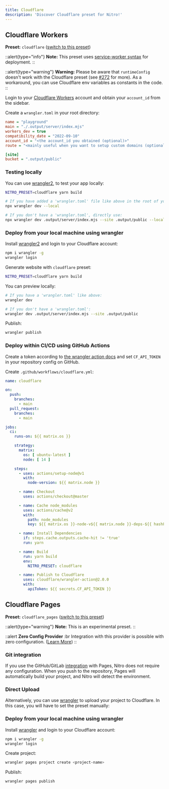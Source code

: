 ```yaml
---
title: Cloudflare
description: 'Discover Cloudflare preset for Nitro!'
---
```


## Cloudflare Workers

**Preset:** `cloudflare` ([switch to this preset](/deploy/#changing-the-deployment-preset))


::alert{type="info"}
**Note:** This preset uses [service-worker syntax](https://developers.cloudflare.com/workers/learning/service-worker/) for deployment.
::

::alert{type="warning"}
**Warning:** Please be aware that `runtimeConfig` doesn't work with the Cloudflare preset (see [#272](https://github.com/unjs/nitro/issues/272) for more). As a workaround, you can use Cloudflare env variables as constants in the code.
::

Login to your [Cloudflare Workers](https://workers.cloudflare.com) account and obtain your `account_id` from the sidebar.

Create a `wrangler.toml` in your root directory:

```ini
name = "playground"
main = "./.output/server/index.mjs"
workers_dev = true
compatibility_date = "2022-09-10"
account_id = "<the account_id you obtained (optional)>"
route = "<mainly useful when you want to setup custom domains (optional too)>"

[site]
bucket = ".output/public"
```

### Testing locally

You can use [wrangler2](https://github.com/cloudflare/wrangler2), to test your app locally:

```bash
NITRO_PRESET=cloudflare yarn build

# If you have added a 'wrangler.toml' file like above in the root of your project:
npx wrangler dev --local

# If you don't have a 'wrangler.toml', directly use:
npx wrangler dev .output/server/index.mjs --site .output/public --local
```

### Deploy from your local machine using wrangler

Install [wrangler2](https://github.com/cloudflare/wrangler2) and login to your Cloudflare account:

```bash
npm i wrangler -g
wrangler login
```

Generate website with `cloudflare` preset:

```bash
NITRO_PRESET=cloudflare yarn build
```

You can preview locally:

```bash
# If you have a 'wrangler.toml' like above:
wrangler dev

# If you don't have a 'wrangler.toml':
wrangler dev .output/server/index.mjs --site .output/public
```

Publish:

```bash
wrangler publish
```

### Deploy within CI/CD using GitHub Actions

Create a token according to [the wrangler action docs](https://github.com/marketplace/actions/deploy-to-cloudflare-workers-with-wrangler#authentication) and set `CF_API_TOKEN` in your repository config on GitHub.

Create `.github/workflows/cloudflare.yml`:

```yml
name: cloudflare

on:
  push:
    branches:
      - main
  pull_request:
    branches:
      - main

jobs:
  ci:
    runs-on: ${{ matrix.os }}

    strategy:
      matrix:
        os: [ ubuntu-latest ]
        node: [ 14 ]

    steps:
      - uses: actions/setup-node@v1
        with:
          node-version: ${{ matrix.node }}

      - name: Checkout
        uses: actions/checkout@master

      - name: Cache node_modules
        uses: actions/cache@v2
        with:
          path: node_modules
          key: ${{ matrix.os }}-node-v${{ matrix.node }}-deps-${{ hashFiles(format('{0}{1}', github.workspace, '/yarn.lock')) }}

      - name: Install Dependencies
        if: steps.cache.outputs.cache-hit != 'true'
        run: yarn

      - name: Build
        run: yarn build
        env:
          NITRO_PRESET: cloudflare

      - name: Publish to Cloudflare
        uses: cloudflare/wrangler-action@2.0.0
        with:
          apiToken: ${{ secrets.CF_API_TOKEN }}
```


## Cloudflare Pages

**Preset:** `cloudflare_pages` ([switch to this preset](/deploy/#changing-the-deployment-preset))

::alert{type="warning"}
**Note:** This is an experimental preset.
::

::alert
**Zero Config Provider**
:br
Integration with this provider is possible with zero configuration. ([Learn More](/deploy/#zero-config-providers))
::

### Git integration

If you use the GitHub/GitLab [integration](https://developers.cloudflare.com/pages/get-started/#connect-your-git-provider-to-pages) with Pages, Nitro does not require any configuration. When you push to the repository, Pages will automatically build your project, and Nitro will detect the environment.

### Direct Upload

Alternatively, you can use [wrangler](https://github.com/cloudflare/wrangler2) to upload your project to Cloudflare. In this case, you will have to set the preset manually:

### Deploy from your local machine using wrangler

Install [wrangler](https://github.com/cloudflare/wrangler) and login to your Cloudflare account:

```bash
npm i wrangler -g
wrangler login
```

Create project:

```bash
wrangler pages project create <project-name>
```

Publish:

```bash
wrangler pages publish
```
